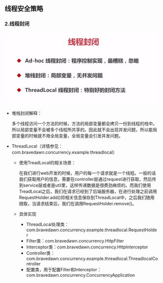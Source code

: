 ## 线程安全策略

### 2.线程封闭

![8-14](../resource/8-14.png)

* 堆栈封闭解释：

  多个线程访问一个方法的时候，方法的局部变量都会拷贝一份到线程的栈中。所以局部变量不会被多个线程所共享的。因此就不会出现并发问题，所以能局部变量的时候就不用全局变量，全局变量会引发并发问题。

* ThreadLocal（详情参见：com.bravedawn.concurrency.example.threadlocal）

  * 使用TreadLocal的相关场景：

    在我们进行web开发的时候，用户的每一个请求就是一个线程。一般的话我们获取用户的信息，需要在controller层通过request进行获取，然后传到service层或者是util里，这样传递数据是很费劲麻烦的。而我们使用TreadLocal之后，我们在请求已经到了后端服务器，在进行处理之前调用RequestHolder.add()将相关信息保存到ThreadLocal中，之后我们随用随取，当请求结束后，我们在调用RequestHolder.remove()。

  * 具体实现

    * ThreadLocal处理类：com.bravedawn.concurrency.example.threadlocal.RequestHolder
    * Filter类：com.bravedawn.concurrency.HttpFilter
    * Interceptor类：com.bravedawn.concurrency.HttpInterceptor
    * Controller类：com.bravedawn.concurrency.example.threadlocal.ThreadlocalController
    * 配置类，用于配置Filter和Interceptor：com.bravedawn.concurrency.ConcurrencyApplication
